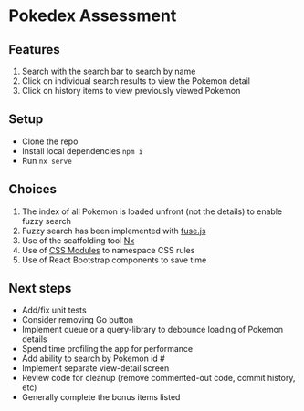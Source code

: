 # Pokedex Assessment

## Features

1. Search with the search bar to search by name
2. Click on individual search results to view the Pokemon detail
3. Click on history items to view previously viewed Pokemon

## Setup

- Clone the repo
- Install local dependencies `npm i`
- Run `nx serve`

## Choices

1. The index of all Pokemon is loaded unfront (not the details) to enable fuzzy search
1. Fuzzy search has been implemented with [fuse.js](https://fusejs.io/)
1. Use of the scaffolding tool [Nx](https://nx.dev/)
1. Use of [CSS Modules](https://github.com/gajus/react-css-modules) to namespace CSS rules
1. Use of React Bootstrap components to save time

## Next steps

- Add/fix unit tests 
- Consider removing Go button
- Implement queue or a query-library to debounce loading of Pokemon details
- Spend time profiling the app for performance
- Add ability to search by Pokemon id #
- Implement separate view-detail screen 
- Review code for cleanup (remove commented-out code, commit history, etc)
- Generally complete the bonus items listed
